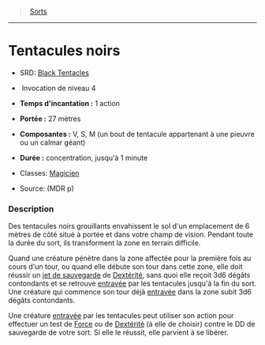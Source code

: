 ﻿---
!SpellHD
Level: 4
Type: Invocation
CastingTime: 1 action
Range: 27 mètres
Components: V, S, M (un bout de tentacule appartenant à une pieuvre ou un calmar géant)
Duration: concentration, jusqu'à 1 minute
Classes: '[Magicien](hd_wizard.md)'
Id: spells_hd.md#tentacules-noirs
ParentLink: spells_hd.md#sorts
Name: Tentacules noirs
ParentName: Sorts
NameLevel: 1
AltName: '[Black Tentacles](srd_spells_black_tentacles.md)'
Source: (MDR p)
---
> [Sorts](hd_spells.md)

---

# Tentacules noirs

- SRD: [Black Tentacles](srd_spells_black_tentacles.md)

-  Invocation de niveau 4

- **Temps d'incantation :** 1 action

- **Portée :** 27 mètres

- **Composantes :** V, S, M (un bout de tentacule appartenant à une pieuvre ou un calmar géant)

- **Durée :** concentration, jusqu'à 1 minute

- Classes: [Magicien](hd_wizard.md)

- Source: (MDR p)

### Description

Des tentacules noirs grouillants envahissent le sol d'un emplacement de 6 mètres de côté situé à portée et dans votre champ de vision. Pendant toute la durée du sort, ils transforment la zone en terrain difficile.

Quand une créature pénètre dans la zone affectée pour la première fois au cours d'un tour, ou quand elle débute son tour dans cette zone, elle doit réussir un [jet de sauvegarde](hd_abilities_jets_de_sauvegarde.md) de [Dextérité](hd_abilities_dexterity.md), sans quoi elle reçoit 3d6 dégâts contondants et se retrouve [entravée](hd_conditions_entrave.md) par les tentacules jusqu'à la fin du sort. Une créature qui commence son tour déjà [entravée](hd_conditions_entrave.md) dans la zone subit 3d6 dégâts contondants.

Une créature [entravée](hd_conditions_entrave.md) par les tentacules peut utiliser son action pour effectuer un test de [Force](hd_abilities_strength.md) ou de [Dextérité](hd_abilities_dexterity.md) (à elle de choisir) contre le DD de sauvegarde de votre sort. Si elle le réussit, elle parvient à se libérer.

